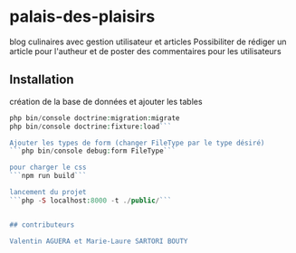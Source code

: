 # palais-des-plaisirs

blog culinaires avec gestion utilisateur et articles
Possibiliter de rédiger un article pour l'autheur et de poster des commentaires pour les utilisateurs

## Installation

création de la base de données et ajouter les tables 
```php bin/console doctrine:database:create
php bin/console doctrine:migration:migrate
php bin/console doctrine:fixture:load```

Ajouter les types de form (changer FileType par le type désiré)
```php bin/console debug:form FileType```

pour charger le css
```npm run build```

lancement du projet 
```php -S localhost:8000 -t ./public/```


## contributeurs

Valentin AGUERA et Marie-Laure SARTORI BOUTY

